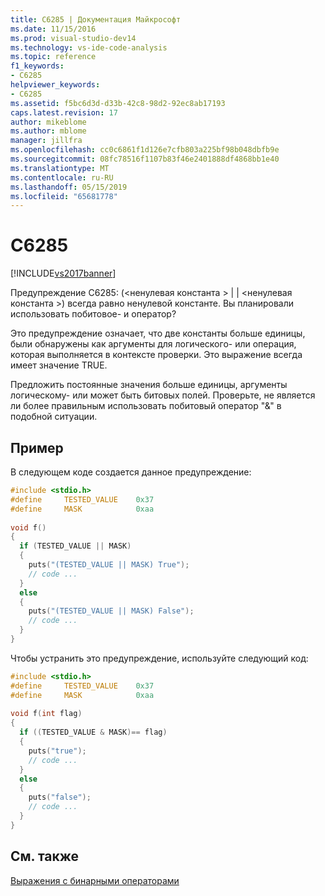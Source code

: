 ```yaml
---
title: C6285 | Документация Майкрософт
ms.date: 11/15/2016
ms.prod: visual-studio-dev14
ms.technology: vs-ide-code-analysis
ms.topic: reference
f1_keywords:
- C6285
helpviewer_keywords:
- C6285
ms.assetid: f5bc6d3d-d33b-42c8-98d2-92ec8ab17193
caps.latest.revision: 17
author: mikeblome
ms.author: mblome
manager: jillfra
ms.openlocfilehash: cc0c6861f1d126e7cfb803a225bf98b048dbfb9e
ms.sourcegitcommit: 08fc78516f1107b83f46e2401888df4868bb1e40
ms.translationtype: MT
ms.contentlocale: ru-RU
ms.lasthandoff: 05/15/2019
ms.locfileid: "65681778"
---
```

# <a name="c6285"></a>C6285
[!INCLUDE[vs2017banner](../includes/vs2017banner.md)]

Предупреждение C6285: (\<ненулевая константа > &#124; &#124; \<ненулевая константа >) всегда равно ненулевой константе. Вы планировали использовать побитовое- и оператор?  
  
 Это предупреждение означает, что две константы больше единицы, были обнаружены как аргументы для логического- или операция, которая выполняется в контексте проверки. Это выражение всегда имеет значение TRUE.  
  
 Предложить постоянные значения больше единицы, аргументы логическому- или может быть битовых полей. Проверьте, не является ли более правильным использовать побитовый оператор "&amp;" в подобной ситуации.  
  
## <a name="example"></a>Пример  
 В следующем коде создается данное предупреждение:  
  
```cpp  
#include <stdio.h>  
#define     TESTED_VALUE    0x37  
#define     MASK            0xaa  
  
void f()  
{  
  if (TESTED_VALUE || MASK)   
  {  
    puts("(TESTED_VALUE || MASK) True");  
    // code ...  
  }  
  else   
  {  
    puts("(TESTED_VALUE || MASK) False");  
    // code ...  
  }  
}  
```  
  
 Чтобы устранить это предупреждение, используйте следующий код:  
  
```cpp  
#include <stdio.h>  
#define     TESTED_VALUE    0x37  
#define     MASK            0xaa  
  
void f(int flag)  
{  
  if ((TESTED_VALUE & MASK)== flag)  
  {  
    puts("true");  
    // code ...  
  }  
  else  
  {  
    puts("false");  
    // code ...  
  }  
}  
```  
  
## <a name="see-also"></a>См. также  
 [Выражения с бинарными операторами](https://msdn.microsoft.com/library/6dea3df4-a4bd-42c3-9807-4a27c120ac9a)
